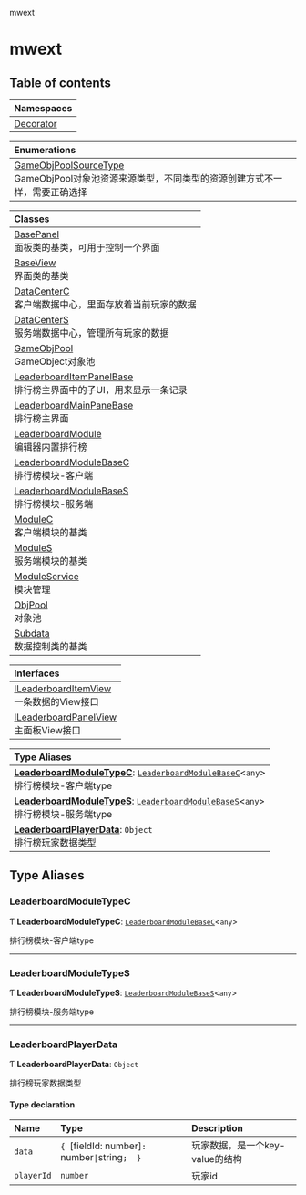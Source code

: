 mwext

# mwext <Badge type="tip" text="Namespace" /> <Score text="mwext" />

## Table of contents

| Namespaces |
| :-----|
| [Decorator](mwext.Decorator.md) |

| Enumerations |
| :-----|
| [GameObjPoolSourceType](../enums/mwext.GameObjPoolSourceType.md) <br> GameObjPool对象池资源来源类型，不同类型的资源创建方式不一样，需要正确选择|

| Classes |
| :-----|
| [BasePanel](../classes/mwext.BasePanel.md) <br> 面板类的基类，可用于控制一个界面|
| [BaseView](../classes/mwext.BaseView.md) <br> 界面类的基类|
| [DataCenterC](../classes/mwext.DataCenterC.md) <br> 客户端数据中心，里面存放着当前玩家的数据|
| [DataCenterS](../classes/mwext.DataCenterS.md) <br> 服务端数据中心，管理所有玩家的数据|
| [GameObjPool](../classes/mwext.GameObjPool.md) <br> GameObject对象池|
| [LeaderboardItemPanelBase](../classes/mwext.LeaderboardItemPanelBase.md) <br> 排行榜主界面中的子UI，用来显示一条记录|
| [LeaderboardMainPaneBase](../classes/mwext.LeaderboardMainPaneBase.md) <br> 排行榜主界面|
| [LeaderboardModule](../classes/mwext.LeaderboardModule.md) <br> 编辑器内置排行榜|
| [LeaderboardModuleBaseC](../classes/mwext.LeaderboardModuleBaseC.md) <br> 排行榜模块-客户端|
| [LeaderboardModuleBaseS](../classes/mwext.LeaderboardModuleBaseS.md) <br> 排行榜模块-服务端|
| [ModuleC](../classes/mwext.ModuleC.md) <br> 客户端模块的基类|
| [ModuleS](../classes/mwext.ModuleS.md) <br> 服务端模块的基类|
| [ModuleService](../classes/mwext.ModuleService.md) <br> 模块管理|
| [ObjPool](../classes/mwext.ObjPool.md) <br> 对象池|
| [Subdata](../classes/mwext.Subdata.md) <br> 数据控制类的基类|

| Interfaces |
| :-----|
| [ILeaderboardItemView](../interfaces/mwext.ILeaderboardItemView.md) <br> 一条数据的View接口|
| [ILeaderboardPanelView](../interfaces/mwext.ILeaderboardPanelView.md) <br> 主面板View接口|

| Type Aliases |
| :-----|
| **[LeaderboardModuleTypeC](Extension.mwext.md#leaderboardmoduletypec)**: [`LeaderboardModuleBaseC`](../classes/mwext.LeaderboardModuleBaseC.md)<`any`\> <br> 排行榜模块-客户端type|
| **[LeaderboardModuleTypeS](Extension.mwext.md#leaderboardmoduletypes)**: [`LeaderboardModuleBaseS`](../classes/mwext.LeaderboardModuleBaseS.md)<`any`\> <br> 排行榜模块-服务端type|
| **[LeaderboardPlayerData](Extension.mwext.md#leaderboardplayerdata)**: `Object` <br> 排行榜玩家数据类型|

## Type Aliases

### LeaderboardModuleTypeC <Score text="LeaderboardModuleTypeC" /> 

Ƭ **LeaderboardModuleTypeC**: [`LeaderboardModuleBaseC`](../classes/mwext.LeaderboardModuleBaseC.md)<`any`\>

排行榜模块-客户端type

___

### LeaderboardModuleTypeS <Score text="LeaderboardModuleTypeS" /> 

Ƭ **LeaderboardModuleTypeS**: [`LeaderboardModuleBaseS`](../classes/mwext.LeaderboardModuleBaseS.md)<`any`\>

排行榜模块-服务端type

___

### LeaderboardPlayerData <Score text="LeaderboardPlayerData" /> 

Ƭ **LeaderboardPlayerData**: `Object`

排行榜玩家数据类型

#### Type declaration

| Name | Type | Description |
| :------ | :------ | :------ |
| `data` | `{ `[fieldId: number]`: `number` \| `string`;  }` | 玩家数据，是一个key-value的结构 |
| `playerId` | `number` | 玩家id |
